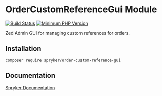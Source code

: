# OrderCustomReferenceGui Module
[![Build Status](https://travis-ci.org/spryker/order-custom-reference-gui.svg)](https://travis-ci.org/spryker/order-custom-reference-gui)
[![Minimum PHP Version](https://img.shields.io/badge/php-%3E%3D%207.2-8892BF.svg)](https://php.net/)

Zed Admin GUI for managing custom references for orders.

## Installation

```
composer require spryker/order-custom-reference-gui
```

## Documentation

[Spryker Documentation](https://academy.spryker.com/developing_with_spryker/module_guide/modules.html)
